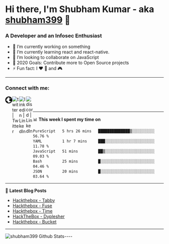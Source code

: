 # Hi there, I'm Shubham Kumar - aka [shubham399][website] 👋

### A Developer and an Infosec Enthusiast

- 🔭 I’m currently working on something
- 🌱 I’m currently learning react and react-native. 
- 👯 I’m looking to collaborate on JavaScript
- 🥅 2020 Goals: Contribute more to Open Source projects
- ⚡ Fun fact: I ❤️ 🐶 and 🎮


---
### Connect with me:

[<img align="left" alt="Website" width="22px" src="https://raw.githubusercontent.com/iconic/open-iconic/master/svg/globe.svg" />][website]
[<img align="left" alt="twitter | Twitter" width="22px" src="https://cdn.jsdelivr.net/npm/simple-icons@v3/icons/twitter.svg" />][twitter]
[<img align="left" alt="linkedin | LinkedIn" width="22px" src="https://cdn.jsdelivr.net/npm/simple-icons@v3/icons/linkedin.svg" />][linkedin]
[<img align="left" alt="discord | LinkedIn" width="22px" src="https://cdn.jsdelivr.net/npm/simple-icons@v3/icons/discord.svg" />][discord]


<br />
<br />

---
📊 **This week I spent my time on**
<!--START_SECTION:waka-->
```text
PureScript   5 hrs 26 mins   ██████████████▒░░░░░░░░░░   56.76 % 
YAML         1 hr 7 mins     ███░░░░░░░░░░░░░░░░░░░░░░   11.78 % 
JavaScript   51 mins         ██▒░░░░░░░░░░░░░░░░░░░░░░   09.03 % 
Bash         25 mins         █░░░░░░░░░░░░░░░░░░░░░░░░   04.46 % 
JSON         20 mins         █░░░░░░░░░░░░░░░░░░░░░░░░   03.64 % 
```
<!--END_SECTION:waka-->

---
📕 **Latest Blog Posts**
<!-- BLOG-POST-LIST:START -->
- [Hackthebox - Tabby](https://www.shubhkumar.in/htb/tabby/)
- [Hackthebox - Fuse](https://www.shubhkumar.in/htb/fuse/)
- [Hackthebox - Time](https://www.shubhkumar.in/htb/time/)
- [HackTheBox - Dyplesher](https://www.shubhkumar.in/htb/dyplesher/)
- [Hackthebox - Bucket](https://www.shubhkumar.in/htb/bucket/)
<!-- BLOG-POST-LIST:END -->
---

<img align="left" alt="shubham399 Github Stats" src="https://github-readme-stats.vercel.app/api?username=shubham399&show_icons=true&hide_border=true&count_private=true" />
----

[website]:  https://shubhkumar.in/about/
[twitter]:  https://twitter.com/shubhkumar01/
[linkedin]: https://www.linkedin.com/in/shubham399/
[discord]:  https://discordapp.com/users/397613413301354497
